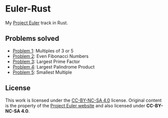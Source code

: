 # Euler-Rust
My [Project Euler](https://projecteuler.net/) track in Rust.

## Problems solved
- [Problem 1](src/problem1.rs): Multiples of 3 or 5
- [Problem 2](src/problem2.rs): Even Fibonacci Numbers
- [Problem 3](src/problem3.rs): Largest Prime Factor
- [Problem 4](src/problem4.rs): Largest Palindrome Product
- [Problem 5](src/problem5.rs): Smallest Multiple


## License
This work is licensed under the [CC-BY-NC-SA 4.0](https://creativecommons.org/licenses/by-nc-sa/4.0/) license. Original content is the property of the [Project Euler website](https://projecteuler.net/copyright) and also licensed under **CC-BY-NC-SA 4.0**.